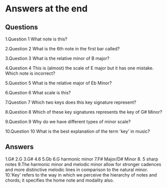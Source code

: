 # Answers at the end
## Questions
1.Question 1
What note is this?

2.Question 2
What is the 6th note in the first bar called?

3.Question 3
What is the relative minor of B major?

4.Question 4
This is (almost) the scale of E major but it has one mistake. Which note is incorrect?

5.Question 5
What is the relative major of Eb Minor?

6.Question 6
What scale is this?

7.Question 7
Which two keys does this key signature represent?

8.Question 8
Which of these key signatures represents the key of G# Minor?

9.Question 9
Why do we have different types of minor scale?

10.Question 10
What is the best explanation of the term 'key' in music?

## Answers

1.G#
2.G
3.G#
4.6
5.Gb
6.G harmonic minor
7.F# Major/D# Minor
8. 5 sharp notes
9.The harmonic minor and melodic minor allow for stronger cadences and more distinctive melodic lines in comparison to the natural minor.
10.'Key' refers to the way in which we perceive the hierarchy of notes and chords; it specifies the home note and modality also.

